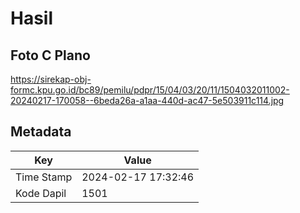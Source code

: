 # Hasil

## Foto C Plano

https://sirekap-obj-formc.kpu.go.id/bc89/pemilu/pdpr/15/04/03/20/11/1504032011002-20240217-170058--6beda26a-a1aa-440d-ac47-5e503911c114.jpg


## Metadata

| Key        | Value               |
| ---------- | ------------------- |
| Time Stamp | 2024-02-17 17:32:46 |
| Kode Dapil | 1501                |



